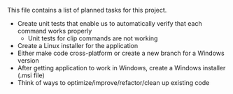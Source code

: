 This file contains a list of planned tasks for this project.

* Create unit tests that enable us to automatically verify that each command works properly
  * Unit tests for clip commands are not working
* Create a Linux installer for the application
* Either make code cross-platform or create a new branch for a Windows version
* After getting application to work in Windows, create a Windows installer (.msi file)
* Think of ways to optimize/improve/refactor/clean up existing code
